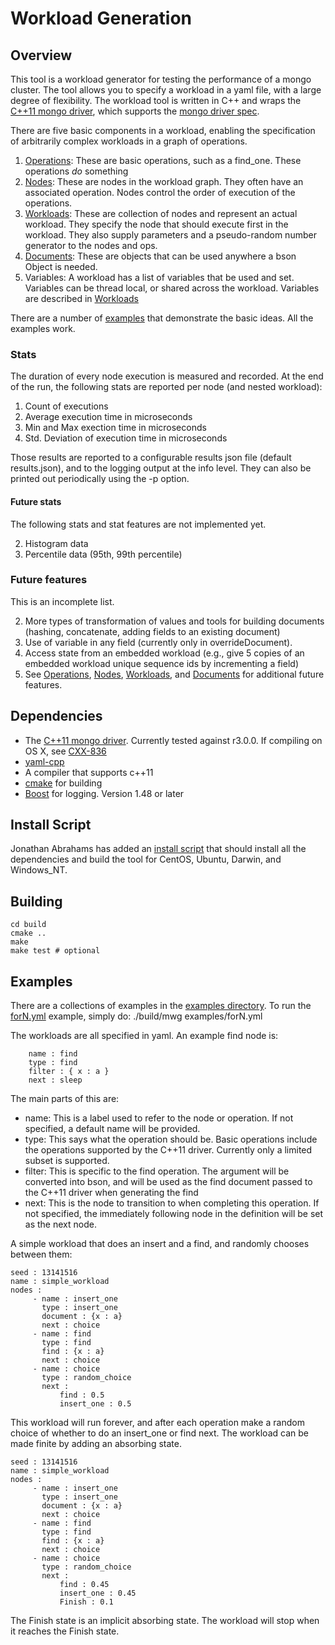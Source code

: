 Workload Generation
===================

Overview
--------

This tool is a workload generator for testing the performance of
a mongo cluster. The tool allows you to specify a workload in a yaml file, with
a large degree of flexibility. The workload tool is written in C++ and
wraps the
[C++11 mongo driver](https://github.com/mongodb/mongo-cxx-driver/tree/master),
which supports the
[mongo driver spec](https://github.com/mongodb/specifications/blob/master/source/crud/crud.rst).

There are five basic components in a workload, enabling the
specification of arbitrarily complex workloads in a graph of
operations.

1. [Operations](Operations.md): These are basic operations, such as a find_one. These
   operations *do* something
2. [Nodes](Nodes.md): These are nodes in the workload graph. They often have an
   associated operation. Nodes control the order of execution of the
   operations.
3. [Workloads](Workloads.md): These are collection of nodes and represent an actual
   workload. They specify the node that should execute first in the
   workload. They also supply parameters and a pseudo-random number
   generator to the nodes and ops.
4. [Documents](Documents.md): These are objects that can be used anywhere a bson
   Object is needed.
5. Variables: A workload has a list of variables that be used and
   set. Variables can be thread local, or shared across the
   workload. Variables are described in [Workloads](Workloads.md)

There are a number of [examples](examples/README.md) that demonstrate
the basic ideas. All the examples work.

### Stats

The duration of every node execution is measured and recorded. At the
end of the run, the following stats are reported per node (and nested
workload):

1. Count of executions
2. Average execution time in microseconds
3. Min and Max exection time in microseconds
4. Std. Deviation of execution time in microseconds

Those results are reported to a configurable results json file
(default results.json), and to the logging output at the info
level. They can also be printed out periodically using the -p option. 

#### Future stats

The following stats and stat features are not implemented yet.

2. Histogram data
3. Percentile data (95th, 99th percentile)

### Future features
This is an incomplete list.

2. More types of transformation of values and tools for building
   documents (hashing, concatenate, adding fields to an existing document)
3. Use of variable in any field (currently only in overrideDocument).
4. Access state from an embedded workload (e.g., give 5 copies of an
   embedded workload unique sequence ids by incrementing a field)
5. See [Operations](Operations.md), [Nodes](Nodes.md),
   [Workloads](Workloads.md), and [Documents](Documents.md) for
   additional future features.

Dependencies
------------
* The
  [C++11 mongo driver](https://github.com/mongodb/mongo-cxx-driver/tree/master). Currently
  tested against r3.0.0. If compiling on OS X, see [CXX-836](https://jira.mongodb.org/browse/CXX-836)
* [yaml-cpp](https://github.com/jbeder/yaml-cpp)
* A compiler that supports c++11
* [cmake](http://www.cmake.org/) for building
* [Boost](http://www.boost.org/) for logging. Version 1.48 or later

Install Script
--------------

Jonathan Abrahams has added an [install script](install.sh) that
should install all the dependencies and build the tool for CentOS,
Ubuntu, Darwin, and Windows_NT. 

Building
--------

    cd build
    cmake ..
    make
    make test # optional

Examples
--------

There are a collections of examples in the [examples directory](examples/). To run
the [forN.yml](examples/forN.yml) example, simply do:
    ./build/mwg examples/forN.yml

The workloads are all specified in yaml. An example find node is:

        name : find
        type : find
        filter : { x : a }
        next : sleep

The main parts of this are:
* name: This is a label used to refer to the node or operation. If not
  specified, a default name will be provided.
* type: This says what the operation should be. Basic operations
  include the operations supported by the C++11 driver. Currently only
  a limited subset is supported.
* filter: This is specific to the find operation. The argument will be
  converted into bson, and will be used as the find document passed
  to the C++11 driver when generating the find
* next: This is the node to transition to when completing this
  operation. If not specified, the immediately following node in the
  definition will be set as the next node.

A simple workload that does an insert and a find, and randomly
chooses between them:

    seed : 13141516
    name : simple_workload
    nodes :
         - name : insert_one
           type : insert_one
           document : {x : a}
           next : choice
         - name : find
           type : find
           find : {x : a}
           next : choice
         - name : choice
           type : random_choice
           next :
               find : 0.5
               insert_one : 0.5

This workload will run forever, and after each operation make a random
choice of whether to do an insert_one or find next. The workload can be
made finite by adding an absorbing state.

    seed : 13141516
    name : simple_workload
    nodes :
         - name : insert_one
           type : insert_one
           document : {x : a}
           next : choice
         - name : find
           type : find
           find : {x : a}
           next : choice
         - name : choice
           type : random_choice
           next :
               find : 0.45
               insert_one : 0.45
               Finish : 0.1

The Finish state is an implicit absorbing state. The workload will
stop when it reaches the Finish state.
